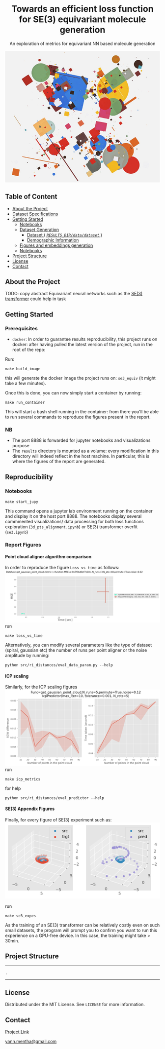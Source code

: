 
<!-- PROJECT LOGO -->
<br />
  <h1 align="center">Towards an efficient loss function for SE(3) equivariant molecule generation</h1>
<p align="center">
  <!-- <a href="https://github.com/ymentha14/Emoji Dataset"> -->
   <p align="center">
    An exploration of metrics for equivariant NN based molecule generation
  </p>
    <img src="images/logo.png" alt="Logo" width="" height="">
  </a>

</p>

## Table of Content

- [About the Project](#about-the-project)
- [Dataset Specifications](#dataset-specifications)
- [Getting Started](#getting-started)
  * [Notebooks](#notebooks)
  * [Dataset Generation](#dataset-generation)
    + [Dataset ( _`RESULTS_DIR/data/dataset`_ )](#dataset-----results-dir-data-dataset----)
    + [Demographic Information](#demographic-information)
  * [Figures and embeddings generation](#figures-and-embeddings-generation)
  * [Notebooks](#notebooks-1)
- [Project Structure](#project-structure)
- [License](#license)
- [Contact](#contact)






## About the Project
TODO: copy abstract
Equivariant neural networks such as the [SE(3) transformer](https://arxiv.org/abs/2006.10503) could help in task

## Getting Started
### Prerequisites
* `docker`: In order to guarantee results reproducibility, this project runs on docker: after having pulled the latest version of the project, run in the root of the repo:

Run:
```
make build_image
```
this will generate the docker image the project runs on: `se3_equiv` (it might take a few minutes).

Once this is done, you can now simply start a container by running:
```
make run_container
```
This will start a bash shell running in the container: from there you'll be able to run several commands to reproduce the figures present in the report. </br>
### NB
* The port 8888 is forwarded for jupyter notebooks and visualizations purpose
* The `results` directory is mounted as a volume: every modification in this directory will indeed reflect in the host machine. In particular, this is where the figures of the report are generated.

## Reproducibility

### Notebooks
```
make start_jupy
```
This command opens a jupyter lab environment running on the container and display it on the host port 8888. The notebooks display several commmented visualizations/ data processing for both loss functions exploration (`3d_pts_alignment.ipynb`) or SE(3) transformer overfit (`se3.ipynb`)

### Report Figures

#### Point cloud aligner algorithm comparison
In order to reproduce the figure `Loss vs time` as follows:
<img src="images/loss_vs_time.png" alt="Logo" width="" height="">
run

```
make loss_vs_time
```
Alternatively, you can modify several parameters like the type of dataset (spiral, gaussian etc) the number of runs per point aligner or the noise amplitude by running:

```
python src/ri_distances/eval_data_param.py --help
```

#### ICP scaling
Similarly, for the ICP scaling figures
<img src="images/icp_metrics_2.png" alt="Logo" width="" height="">
run

```
make icp_metrics
```

for help


```
python src/ri_distances/eval_predictor --help
```


#### SE(3) Appendix Figures
Finally, for every figure of SE(3) experiment such as:
<img src="images/3.png" alt="Logo" width="" height="">

run
```
make se3_expes
```
As the training of an SE(3) transformer can be relatively costly even on such small datasets, the program will prompt you to confirm you want to run this experience on a GPU-free device. In this case, the training might take > 30min.



## Project Structure
------------
    .

--------



## License
Distributed under the MIT License. See `LICENSE` for more information.



## Contact
[Project Link](https://github.com/ymentha14/se3_project)

yann.mentha@gmail.com




